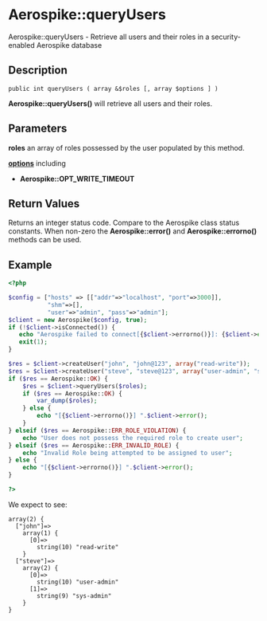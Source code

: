 
# Aerospike::queryUsers

Aerospike::queryUsers - Retrieve all users and their roles in a security-enabled Aerospike database

## Description

```
public int queryUsers ( array &$roles [, array $options ] )
```

**Aerospike::queryUsers()** will retrieve all users and their roles.

## Parameters

**roles** an array of roles possessed by the user populated by this method.

**[options](aerospike.md)** including
- **Aerospike::OPT_WRITE_TIMEOUT**

## Return Values

Returns an integer status code.  Compare to the Aerospike class status
constants.  When non-zero the **Aerospike::error()** and
**Aerospike::errorno()** methods can be used.

## Example

```php
<?php

$config = ["hosts" => [["addr"=>"localhost", "port"=>3000]],
           "shm"=>[],
           "user"=>"admin", "pass"=>"admin"];
$client = new Aerospike($config, true);
if (!$client->isConnected()) {
   echo "Aerospike failed to connect[{$client->errorno()}]: {$client->error()}\n";
   exit(1);
}

$res = $client->createUser("john", "john@123", array("read-write"));
$res = $client->createUser("steve", "steve@123", array("user-admin", "sys-admin"));
if ($res == Aerospike::OK) {
    $res = $client->queryUsers($roles);
    if ($res == Aerospike::OK) {
        var_dump($roles);
    } else {
        echo "[{$client->errorno()}] ".$client->error();
    }
} elseif ($res == Aerospike::ERR_ROLE_VIOLATION) {
    echo "User does not possess the required role to create user";
} elseif ($res == Aerospike::ERR_INVALID_ROLE) {
    echo "Invalid Role being attempted to be assigned to user";
} else {
    echo "[{$client->errorno()}] ".$client->error();
}

?>
```

We expect to see:

```
array(2) {
  ["john"]=>
    array(1) {
      [0]=>
        string(10) "read-write"
    }
  ["steve"]=>
    array(2) {
      [0]=>
        string(10) "user-admin"
      [1]=>
        string(9) "sys-admin"
    }
}
```

